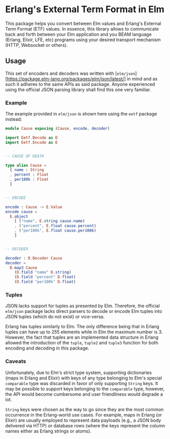 # Erlang's External Term Format in Elm

This package helps you convert between Elm values and Erlang's External Term
Format (ETF) values. In essence, this library allows to communicate back and
forth between your Elm application and you BEAM language (Erlang, Elixir, LFE,
etc) programs using your desired transport mechanism (HTTP, Websocket or
others).

## Usage

This set of encoders and decoders was written with
[`elm/json`][https://package.elm-lang.org/packages/elm/json/latest/] in mind and
as such it adheres to the same APIs as said package. Anyone experienced using
the official JSON parsing library shall find this one very familiar.

### Example

The example provided in `elm/json` is shown here using the `eetf` package
instead:

```elm
module Cause exposing (Cause, encode, decoder)

import Eetf.Decode as D
import Eetf.Encode as E


-- CAUSE OF DEATH

type alias Cause =
  { name : String
  , percent : Float
  , per100k : Float
  }


-- ENCODE

encode : Cause -> E.Value
encode cause =
  E.object
    [ ("name", E.string cause.name)
    , ("percent", E.float cause.percent)
    , ("per100k", E.float cause.per100k)
    ]


-- DECODER

decoder : D.Decoder Cause
decoder =
  D.map3 Cause
    (D.field "name" D.string)
    (D.field "percent" D.float)
    (D.field "per100k" D.float)
```

### Tuples

JSON lacks support for tuples as presented by Elm. Therefore, the official
`elm/json` package lacks direct parsers to decode or encode Elm tuples into JSON
tuples (which do not exist) or vice-versa.

Erlang has tuples similarly to Elm. The only difference being that in Erlang
tuples can have up to 255 elements while in Elm the maximum number is 3.
However, the fact that tuples are an implemented data structure in Erlang
allowed the introduction of the `tuple`, `tuple2` and `tuple3` function for both
encoding and decoding in this package.

### Caveats

Unfortunately, due to Elm's strict type system, supporting dictionaries (maps in
Erlang and Elixir) with keys of any type belonging to Elm's special `comparable`
type was discarded in favor of only supporting `String` keys. It may be possible
to support keys belonging to the `comparable` type, however, the API would
become cumbersome and user friendliness would degrade a lot.

`String` keys were chosen as the way to go since they are the most common
occurrence in the Erlang-world use cases. For example, maps in Erlang (or
Elixir) are usually employed to represent data payloads (e.g., a JSON body
delivered via HTTP) or database rows (where the keys represent the column names
either as Erlang strings or atoms).
